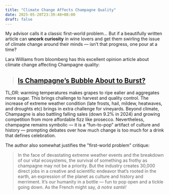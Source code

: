 ```yaml
---
title: "Climate Change Affects Champagne Quality"
date: 2025-05-20T23:39:48+08:00
draft: false
---
```


My advisor calls it a classic first-world problem... But if a beautifully written article can **uncork curiosity** in wine lovers and get them swirling the issue of climate change around their minds — isn’t that progress, one pour at a time?

Lara Williams from bloomberg has this excellent opinion article about climate change affecting Champagne quality:

> ## [Is Champagne’s Bubble About to Burst?](https://www.bloomberg.com/opinion/features/2025-03-30/can-champagne-in-france-survive-climate-change?utm_source=website&utm_medium=share&utm_campaign=copy)

TL;DR: warming temperatures makes grapes to ripe ealier and aggregates more sugar. This brings challenge to harvest and quality control. The increase of extreme weather condition (late frosts, hail, mildew, heatwaves, and droughts etc) brings in extra challenge for vineyards. Beyond climate, Champagne is also battling falling sales (down 9.2% in 2024) and growing competition from more affordable fizz like prosecco. Nevertheless, champagne remains symbolic — it is a “fun-to-pop” artifact of culture and history — prompting debates over how much change is too much for a drink that defines celebration.

The author also somewhat justifies the "first-world problem" critique:

> In the face of devastating extreme weather events and the breakdown of our vital ecosystems, the survival of something as frothy as champagne may not be a priority. But the industry creates 30,000 direct jobs in a creative and scientific endeavor that’s rooted in the earth, an expression of the planet as culture and history and merriment. It’s our humanity in a bottle — fun to pop open and a tickle going down. As the French might say, *à notre* *santé!*

